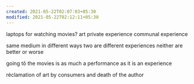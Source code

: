 ```yaml
---
created: 2021-05-22T02:07:03+05:30
modified: 2021-05-22T02:12:11+05:30
---
```


laptops for watching movies? 
art
private experience
communal experience

same medium in different ways
two are different experiences
neither are better or worse

going tô the movies is as much a performance as it is an experience 

réclamation of art by consumers and death of the author 
